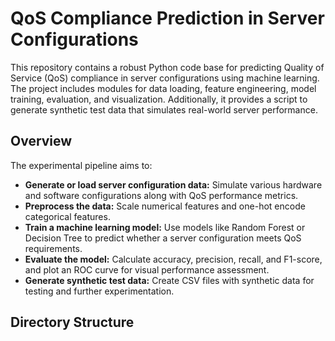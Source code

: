 # QoS Compliance Prediction in Server Configurations

This repository contains a robust Python code base for predicting Quality of Service (QoS) compliance in server configurations using machine learning. The project includes modules for data loading, feature engineering, model training, evaluation, and visualization. Additionally, it provides a script to generate synthetic test data that simulates real-world server performance.

## Overview

The experimental pipeline aims to:
- **Generate or load server configuration data:** Simulate various hardware and software configurations along with QoS performance metrics.
- **Preprocess the data:** Scale numerical features and one-hot encode categorical features.
- **Train a machine learning model:** Use models like Random Forest or Decision Tree to predict whether a server configuration meets QoS requirements.
- **Evaluate the model:** Calculate accuracy, precision, recall, and F1-score, and plot an ROC curve for visual performance assessment.
- **Generate synthetic test data:** Create CSV files with synthetic data for testing and further experimentation.

## Directory Structure


